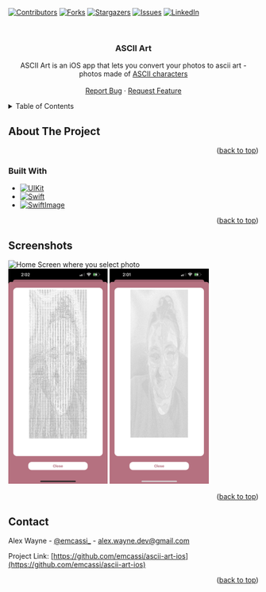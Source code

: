 
<!-- Improved compatibility of back to top link: See: https://github.com/othneildrew/Best-README-Template/pull/73 -->
<a name="readme-top"></a>
<!--
*** Thanks for checking out the Best-README-Template. If you have a suggestion
*** that would make this better, please fork the repo and create a pull request
*** or simply open an issue with the tag "enhancement".
*** Don't forget to give the project a star!
*** Thanks again! Now go create something AMAZING! :D
-->



<!-- PROJECT SHIELDS -->
<!--
*** I'm using markdown "reference style" links for readability.
*** Reference links are enclosed in brackets [ ] instead of parentheses ( ).
*** See the bottom of this document for the declaration of the reference variables
*** for contributors-url, forks-url, etc. This is an optional, concise syntax you may use.
*** https://www.markdownguide.org/basic-syntax/#reference-style-links
-->
[![Contributors][contributors-shield]][contributors-url]
[![Forks][forks-shield]][forks-url]
[![Stargazers][stars-shield]][stars-url]
[![Issues][issues-shield]][issues-url]
[![LinkedIn][linkedin-shield]][linkedin-url]



<!-- PROJECT LOGO -->
<br />
<div align="center">
  <a href="https://github.com/emcassi/ascii-art-ios">
   <!-- <img src="images/logo.png" alt="Logo" width="80" height="80"> -->
  </a>

<h3 align="center">ASCII Art</h3>

  <p align="center">
    ASCII Art is an iOS app that lets you convert your photos to ascii art - photos made of <a href="https://en.wikipedia.org/wiki/ASCII">ASCII characters</a>
    <br/>
    <br/>
    <a href="https://github.com/emcassi/ascii-art-ios/issues">Report Bug</a>
    ·
    <a href="https://github.com/emcassi/ascii-art-ios/issues">Request Feature</a>
  </p>
</div>



<!-- TABLE OF CONTENTS -->
<details>
  <summary>Table of Contents</summary>
  <ol>
    <li>
      <a href="#about-the-project">About The Project</a>
      <ul>
        <li><a href="#built-with">Built With</a></li>
      </ul>
    </li>
    <li>
      <a href="#getting-started">Getting Started</a>
      <ul>
        <li><a href="#prerequisites">Prerequisites</a></li>
<!--         <li><a href="#installation">Installation</a></li> -->
      </ul>
    </li>
    <li><a href="#screenshots">Screenshots</a></li>
    
  </ol>
</details>



<!-- ABOUT THE PROJECT -->
## About The Project

<p align="right">(<a href="#readme-top">back to top</a>)</p>



### Built With

* [![UIKit][UIKit]][UIKit-url]
* [![Swift][Swift]][Swift-url]
* [![SwiftImage][SwiftImage]][SwiftImage-url]


<p align="right">(<a href="#readme-top">back to top</a>)</p>



<!-- GETTING STARTED -->

<!-- ## Installation

<p align="right">(<a href="#readme-top">back to top</a>)</p> -->



<!-- Screenshots -->
## Screenshots

<img src="images/home.PNG" alt="Home Screen where you select photo" width="200">
<br>
<img src="images/low.PNG" alt="Screen with photo converted at low quality" width="200">
<img src="images/high.PNG" alt="Screen with photo converted at max quality" width="200">



<p align="right">(<a href="#readme-top">back to top</a>)</p>

<!-- CONTACT -->
## Contact

Alex Wayne - [@emcassi_](https://twitter.com/emcassi_) - alex.wayne.dev@gmail.com

Project Link: [https://github.com/emcassi/ascii-art-ios](https://github.com/emcassi/ascii-art-ios)

<p align="right">(<a href="#readme-top">back to top</a>)</p>



<!-- MARKDOWN LINKS & IMAGES -->
<!-- https://www.markdownguide.org/basic-syntax/#reference-style-links -->
[contributors-shield]: https://img.shields.io/github/contributors/emcassi/ascii-art-ios.svg?style=for-the-badge
[contributors-url]: https://github.com/emcassi/ascii-art-ios/graphs/contributors
[forks-shield]: https://img.shields.io/github/forks/emcassi/ascii-art-ios.svg?style=for-the-badge
[forks-url]: https://github.com/emcassi/ascii-art-ios/network/members
[stars-shield]: https://img.shields.io/github/stars/emcassi/ascii-art-ios.svg?style=for-the-badge
[stars-url]: https://github.com/emcassi/ascii-art-ios/stargazers
[issues-shield]: https://img.shields.io/github/issues/emcassi/ascii-art-ios.svg?style=for-the-badge
[issues-url]: https://github.com/emcassi/ascii-art-ios/issues
[license-shield]: https://img.shields.io/github/license/emcassi/ascii-art-ios.svg?style=for-the-badge
[license-url]: https://github.com/emcassi/ascii-art-ios/blob/master/LICENSE.txt
[linkedin-shield]: https://img.shields.io/badge/-LinkedIn-black.svg?style=for-the-badge&logo=linkedin&colorB=555
[linkedin-url]: https://linkedin.com/in/alex-wayne-a1800a263
[product-screenshot]: images/screenshot.png

[UIKit]: https://img.shields.io/badge/uikit-fff?style=for-the-badge&logo=uikit
[Swift]: https://img.shields.io/badge/swift-fff?style=for-the-badge&logo=swift&logoColor=orange
[SwiftImage]: https://img.shields.io/badge/swift_image-1a73e8?style=for-the-badge

[UIKit-url]: https://developer.apple.com/documentation/uikit
[Swift-url]: https://developer.apple.com/swift
[SwiftImage-url]: https://github.com/koher/swift-image
